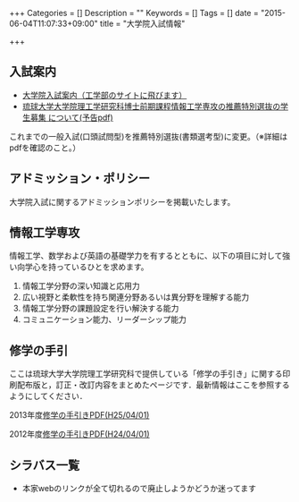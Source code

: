 +++
Categories = []
Description = ""
Keywords = []
Tags = []
date = "2015-06-04T11:07:33+09:00"
title = "大学院入試情報"

+++

## 入試案内

- [大学院入試案内（工学部のサイトに飛びます）](http://www.tec.u-ryukyu.ac.jp/)
- [琉球大学大学院理工学研究科博士前期課程情報工学専攻の推薦特別選抜の学生募集 について(予告pdf)](/pdf/master_recommendation_H24.pdf)

これまでの一般入試(口頭試問型)を推薦特別選抜(書類選考型)に変更。（※詳細はpdfを確認のこと。）


## アドミッション・ポリシー

大学院入試に関するアドミッションポリシーを掲載いたします。

## 情報工学専攻

情報工学、数学および英語の基礎学力を有するとともに、以下の項目に対して強い向学心を持っているひとを求めます。

1. 情報工学分野の深い知識と応用力
2. 広い視野と柔軟性を持ち関連分野あるいは異分野を理解する能力
3. 情報工学分野の課題設定を行い解決する能力
4. コミュニケーション能力、リーダーシップ能力


## 修学の手引
ここは琉球大学大学院理工学研究科で提供している「修学の手引き」に関する印刷配布版と，訂正・改訂内容をまとめたページです．最新情報はここを参照するようにしてください．


2013年度[修学の手引きPDF(H25/04/01)](/pdf/tebiki-master-2013.pdf)

2012年度[修学の手引きPDF(H24/04/01)](/pdf/tebiki-master-2012.pdf) 


## シラバス一覧
- 本家webのリンクが全て切れるので廃止しようかどうか迷ってます
